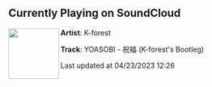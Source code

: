 ## Currently Playing on SoundCloud

[<img align="left" width="100" src="https://i1.sndcdn.com/artworks-4CVEYJeFqXIDZjVd-1zgOCg-t500x500.jpg">](https://soundcloud.com/kforest/yoasobi-k-forests-bootleg)

**Artist**: K-forest 

**Track**: YOASOBI - 祝福 (K-forest's Bootleg)

Last updated at 04/23/2023 12:26
